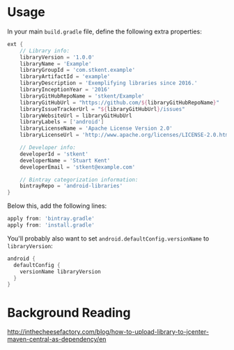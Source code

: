 # Usage

In your main `build.gradle` file, define the following extra properties:

```groovy
ext {
	// Library info:
	libraryVersion = '1.0.0'
	libraryName = 'Example'
	libraryGroupId = 'com.stkent.example'
	libraryArtifactId = 'example'
	libraryDescription = 'Exemplifying libraries since 2016.'
	libraryInceptionYear = '2016'
	libraryGitHubRepoName = 'stkent/Example'
	libraryGitHubUrl = "https://github.com/${libraryGitHubRepoName}"
	libraryIssueTrackerUrl = "${libraryGitHubUrl}/issues"
	libraryWebsiteUrl = libraryGitHubUrl
	libraryLabels = ['android']
	libraryLicenseName = 'Apache License Version 2.0'
	libraryLicenseUrl = 'http://www.apache.org/licenses/LICENSE-2.0.html'

	// Developer info:
	developerId = 'stkent'
	developerName = 'Stuart Kent'
	developerEmail = 'stkent@example.com'

	// Bintray categorization information:
	bintrayRepo = 'android-libraries'
}
```

Below this, add the following lines:

```groovy
apply from: 'bintray.gradle'
apply from: 'install.gradle'
```

You'll probably also want to set `android.defaultConfig.versionName` to `libraryVersion`:

```groovy
android {
  defaultConfig {
    versionName libraryVersion
  }
}
```

# Background Reading

http://inthecheesefactory.com/blog/how-to-upload-library-to-jcenter-maven-central-as-dependency/en
